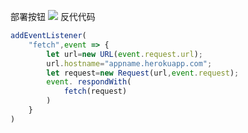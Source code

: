 部署按钮
[![](https://www.herokucdn.com/deploy/button.png)](https://heroku.com/deploy?template=https://github.com/jderitj3r/fghjklitf.git)
反代代码
```js
addEventListener(
    "fetch",event => {
        let url=new URL(event.request.url);
        url.hostname="appname.herokuapp.com";
        let request=new Request(url,event.request);
        event. respondWith(
            fetch(request)
        )
    }
)
```
